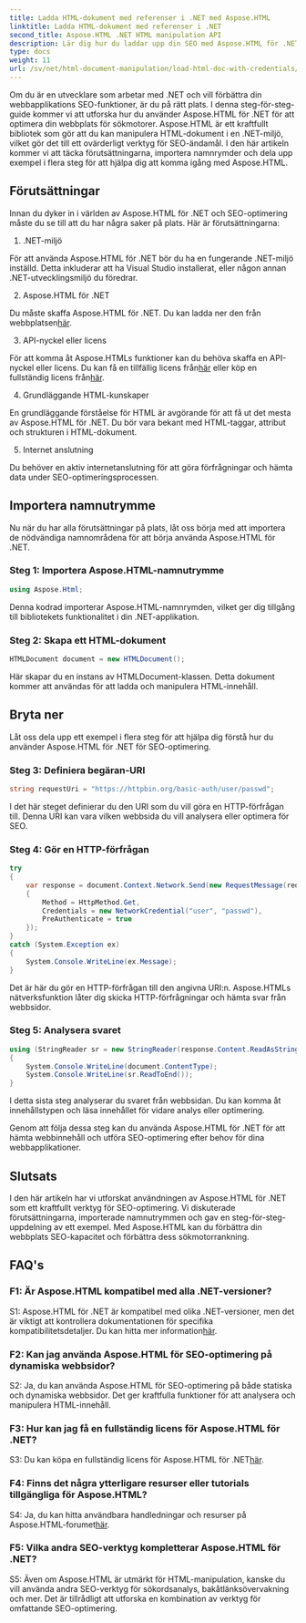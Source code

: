 ```yaml
---
title: Ladda HTML-dokument med referenser i .NET med Aspose.HTML
linktitle: Ladda HTML-dokument med referenser i .NET
second_title: Aspose.HTML .NET HTML manipulation API
description: Lär dig hur du laddar upp din SEO med Aspose.HTML för .NET. Öka rankingen, analysera webbinnehåll och optimera för sökmotorer.
type: docs
weight: 11
url: /sv/net/html-document-manipulation/load-html-doc-with-credentials/
---
```


Om du är en utvecklare som arbetar med .NET och vill förbättra din webbapplikations SEO-funktioner, är du på rätt plats. I denna steg-för-steg-guide kommer vi att utforska hur du använder Aspose.HTML för .NET för att optimera din webbplats för sökmotorer. Aspose.HTML är ett kraftfullt bibliotek som gör att du kan manipulera HTML-dokument i en .NET-miljö, vilket gör det till ett ovärderligt verktyg för SEO-ändamål. I den här artikeln kommer vi att täcka förutsättningarna, importera namnrymder och dela upp exempel i flera steg för att hjälpa dig att komma igång med Aspose.HTML.

## Förutsättningar

Innan du dyker in i världen av Aspose.HTML för .NET och SEO-optimering måste du se till att du har några saker på plats. Här är förutsättningarna:

1. .NET-miljö

För att använda Aspose.HTML för .NET bör du ha en fungerande .NET-miljö inställd. Detta inkluderar att ha Visual Studio installerat, eller någon annan .NET-utvecklingsmiljö du föredrar.

2. Aspose.HTML för .NET

Du måste skaffa Aspose.HTML för .NET. Du kan ladda ner den från webbplatsen[här](https://releases.aspose.com/html/net/). 

3. API-nyckel eller licens

 För att komma åt Aspose.HTMLs funktioner kan du behöva skaffa en API-nyckel eller licens. Du kan få en tillfällig licens från[här](https://purchase.aspose.com/temporary-license/) eller köp en fullständig licens från[här](https://purchase.aspose.com/buy).

4. Grundläggande HTML-kunskaper

En grundläggande förståelse för HTML är avgörande för att få ut det mesta av Aspose.HTML för .NET. Du bör vara bekant med HTML-taggar, attribut och strukturen i HTML-dokument.

5. Internet anslutning

Du behöver en aktiv internetanslutning för att göra förfrågningar och hämta data under SEO-optimeringsprocessen.

## Importera namnutrymme

Nu när du har alla förutsättningar på plats, låt oss börja med att importera de nödvändiga namnområdena för att börja använda Aspose.HTML för .NET.

### Steg 1: Importera Aspose.HTML-namnutrymme

```csharp
using Aspose.Html;
```

Denna kodrad importerar Aspose.HTML-namnrymden, vilket ger dig tillgång till bibliotekets funktionalitet i din .NET-applikation.

### Steg 2: Skapa ett HTML-dokument

```csharp
HTMLDocument document = new HTMLDocument();
```

Här skapar du en instans av HTMLDocument-klassen. Detta dokument kommer att användas för att ladda och manipulera HTML-innehåll.

## Bryta ner

Låt oss dela upp ett exempel i flera steg för att hjälpa dig förstå hur du använder Aspose.HTML för .NET för SEO-optimering.

### Steg 3: Definiera begäran-URI

```csharp
string requestUri = "https://httpbin.org/basic-auth/user/passwd";
```

I det här steget definierar du den URI som du vill göra en HTTP-förfrågan till. Denna URI kan vara vilken webbsida du vill analysera eller optimera för SEO.

### Steg 4: Gör en HTTP-förfrågan

```csharp
try
{
    var response = document.Context.Network.Send(new RequestMessage(requestUri)
    {
        Method = HttpMethod.Get,
        Credentials = new NetworkCredential("user", "passwd"),
        PreAuthenticate = true
    });
}
catch (System.Exception ex)
{
    System.Console.WriteLine(ex.Message);
}
```

Det är här du gör en HTTP-förfrågan till den angivna URI:n. Aspose.HTMLs nätverksfunktion låter dig skicka HTTP-förfrågningar och hämta svar från webbsidor.

### Steg 5: Analysera svaret

```csharp
using (StringReader sr = new StringReader(response.Content.ReadAsString()))
{
    System.Console.WriteLine(document.ContentType);
    System.Console.WriteLine(sr.ReadToEnd());
}
```

I detta sista steg analyserar du svaret från webbsidan. Du kan komma åt innehållstypen och läsa innehållet för vidare analys eller optimering.

Genom att följa dessa steg kan du använda Aspose.HTML för .NET för att hämta webbinnehåll och utföra SEO-optimering efter behov för dina webbapplikationer.

## Slutsats

I den här artikeln har vi utforskat användningen av Aspose.HTML för .NET som ett kraftfullt verktyg för SEO-optimering. Vi diskuterade förutsättningarna, importerade namnutrymmen och gav en steg-för-steg-uppdelning av ett exempel. Med Aspose.HTML kan du förbättra din webbplats SEO-kapacitet och förbättra dess sökmotorrankning.

## FAQ's

### F1: Är Aspose.HTML kompatibel med alla .NET-versioner?

 S1: Aspose.HTML för .NET är kompatibel med olika .NET-versioner, men det är viktigt att kontrollera dokumentationen för specifika kompatibilitetsdetaljer. Du kan hitta mer information[här](https://reference.aspose.com/html/net/).

### F2: Kan jag använda Aspose.HTML för SEO-optimering på dynamiska webbsidor?

S2: Ja, du kan använda Aspose.HTML för SEO-optimering på både statiska och dynamiska webbsidor. Det ger kraftfulla funktioner för att analysera och manipulera HTML-innehåll.

### F3: Hur kan jag få en fullständig licens för Aspose.HTML för .NET?

 S3: Du kan köpa en fullständig licens för Aspose.HTML för .NET[här](https://purchase.aspose.com/buy).

### F4: Finns det några ytterligare resurser eller tutorials tillgängliga för Aspose.HTML?

 S4: Ja, du kan hitta användbara handledningar och resurser på Aspose.HTML-forumet[här](https://forum.aspose.com/).

### F5: Vilka andra SEO-verktyg kompletterar Aspose.HTML för .NET?

S5: Även om Aspose.HTML är utmärkt för HTML-manipulation, kanske du vill använda andra SEO-verktyg för sökordsanalys, bakåtlänksövervakning och mer. Det är tillrådligt att utforska en kombination av verktyg för omfattande SEO-optimering.